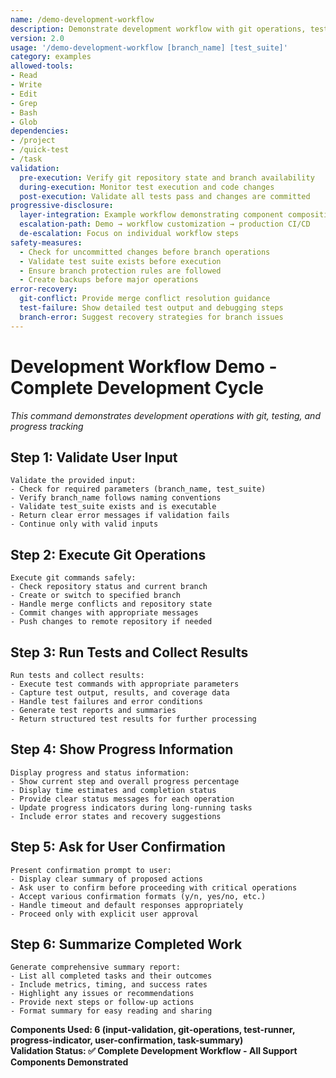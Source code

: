 ```yaml
---
name: /demo-development-workflow
description: Demonstrate development workflow with git operations, testing, and progress tracking (v2.0)
version: 2.0
usage: '/demo-development-workflow [branch_name] [test_suite]'
category: examples
allowed-tools:
- Read
- Write
- Edit
- Grep
- Bash
- Glob
dependencies:
- /project
- /quick-test
- /task
validation:
  pre-execution: Verify git repository state and branch availability
  during-execution: Monitor test execution and code changes
  post-execution: Validate all tests pass and changes are committed
progressive-disclosure:
  layer-integration: Example workflow demonstrating component composition
  escalation-path: Demo → workflow customization → production CI/CD
  de-escalation: Focus on individual workflow steps
safety-measures:
  - Check for uncommitted changes before branch operations
  - Validate test suite exists before execution
  - Ensure branch protection rules are followed
  - Create backups before major operations
error-recovery:
  git-conflict: Provide merge conflict resolution guidance
  test-failure: Show detailed test output and debugging steps
  branch-error: Suggest recovery strategies for branch issues
---
```


# Development Workflow Demo - Complete Development Cycle

*This command demonstrates development operations with git, testing, and progress tracking*

## Step 1: Validate User Input
```
Validate the provided input:
- Check for required parameters (branch_name, test_suite)
- Verify branch_name follows naming conventions
- Validate test_suite exists and is executable
- Return clear error messages if validation fails
- Continue only with valid inputs
```

## Step 2: Execute Git Operations
```
Execute git commands safely:
- Check repository status and current branch
- Create or switch to specified branch
- Handle merge conflicts and repository state
- Commit changes with appropriate messages
- Push changes to remote repository if needed
```

## Step 3: Run Tests and Collect Results
```
Run tests and collect results:
- Execute test commands with appropriate parameters
- Capture test output, results, and coverage data
- Handle test failures and error conditions
- Generate test reports and summaries
- Return structured test results for further processing
```

## Step 4: Show Progress Information
```
Display progress and status information:
- Show current step and overall progress percentage
- Display time estimates and completion status
- Provide clear status messages for each operation
- Update progress indicators during long-running tasks
- Include error states and recovery suggestions
```

## Step 5: Ask for User Confirmation
```
Present confirmation prompt to user:
- Display clear summary of proposed actions
- Ask user to confirm before proceeding with critical operations
- Accept various confirmation formats (y/n, yes/no, etc.)
- Handle timeout and default responses appropriately
- Proceed only with explicit user approval
```

## Step 6: Summarize Completed Work
```
Generate comprehensive summary report:
- List all completed tasks and their outcomes
- Include metrics, timing, and success rates
- Highlight any issues or recommendations
- Provide next steps or follow-up actions
- Format summary for easy reading and sharing
```

**Components Used: 6 (input-validation, git-operations, test-runner, progress-indicator, user-confirmation, task-summary)**  
**Validation Status: ✅ Complete Development Workflow - All Support Components Demonstrated**